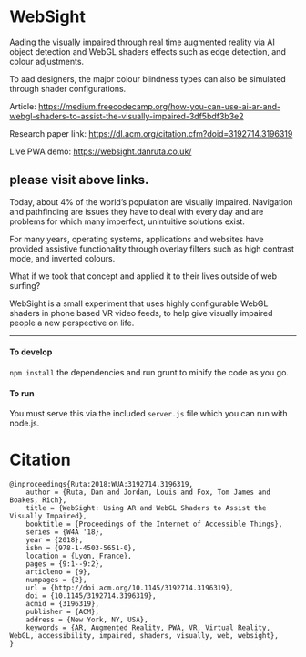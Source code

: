 WebSight
===

Aading the visually impaired through real time augmented reality via AI object detection and WebGL shaders effects such as edge detection, and colour adjustments.

To aad designers, the major colour blindness types can also be simulated through shader configurations.

Article: https://medium.freecodecamp.org/how-you-can-use-ai-ar-and-webgl-shaders-to-assist-the-visually-impaired-3df5bdf3b3e2

Research paper link: https://dl.acm.org/citation.cfm?doid=3192714.3196319

Live PWA demo: https://websight.danruta.co.uk/

please visit above links.
---

Today, about 4% of the world’s population are visually impaired. Navigation and pathfinding are issues they have to deal with every day and are problems for which many imperfect, unintuitive solutions exist.

For many years, operating systems, applications and websites have provided assistive functionality through overlay filters such as high contrast mode, and inverted colours.

What if we took that concept and applied it to their lives outside of web surfing?

WebSight is a small experiment that uses highly configurable WebGL shaders in phone based VR video feeds, to help give visually impaired people a new perspective on life.

---


#### To develop
```npm install``` the dependencies and run grunt to minify the code as you go.

#### To run
You must serve this via the included ```server.js``` file which you can run with node.js.

# Citation

```
@inproceedings{Ruta:2018:WUA:3192714.3196319,
    author = {Ruta, Dan and Jordan, Louis and Fox, Tom James and Boakes, Rich},
    title = {WebSight: Using AR and WebGL Shaders to Assist the Visually Impaired},
    booktitle = {Proceedings of the Internet of Accessible Things},
    series = {W4A '18},
    year = {2018},
    isbn = {978-1-4503-5651-0},
    location = {Lyon, France},
    pages = {9:1--9:2},
    articleno = {9},
    numpages = {2},
    url = {http://doi.acm.org/10.1145/3192714.3196319},
    doi = {10.1145/3192714.3196319},
    acmid = {3196319},
    publisher = {ACM},
    address = {New York, NY, USA},
    keywords = {AR, Augmented Reality, PWA, VR, Virtual Reality, WebGL, accessibility, impaired, shaders, visually, web, websight},
}
```

